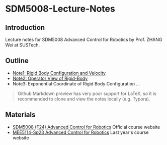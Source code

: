 # SDM5008-Lecture-Notes

## Introduction

Lecture notes for SDM5008 Advanced Control for Robotics by Prof. ZHANG Wei at SUSTech.

## Outline
- [Note1: Rigid Body Configuration and Velocity](notes/lecture1/Lecture1%20Rigid%20Body%20Configuration%20and%20Velocity.md)
- [Note2: Operator View of Rigid-Body](notes/lecture2/Lecture2%20Operator%20View%20of%20Rigid-Body.md)
- Note3: Exponential Coordinate of Rigid Body Configuration
...

> Github Markdown preview has very poor support for LaTeX, so it is recommended to clone and view the notes locally (e.g. Typora).

## Materials
- [SDM5008 (F24) Advanced Control for Robotics](https://clearlab-sustech.github.io/ACR2024/)
    Official course website
- [MEE5114-Sp23 Advanced Control for Robotics](https://www.wzhanglab.site/teaching/advanced-control-for-robotics-sp23/)
    Last year's course website
